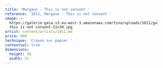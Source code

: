 ```yaml
---
title: 'Margaux - This is not consent '
reference: '1011, Margaux - This is not consent '
image: >-
  https://galerie-gaia.s3.eu-west-3.amazonaws.com/tina/uploads/1011/galerie-gaia-1011-margaux
  this is not consent-21x30.jpg
artist: content/artists/1011.md
price: 600
technique: 'Crayon sur papier '
contextual: true
dimensions:
  height: 30
  width: 21
---
```


